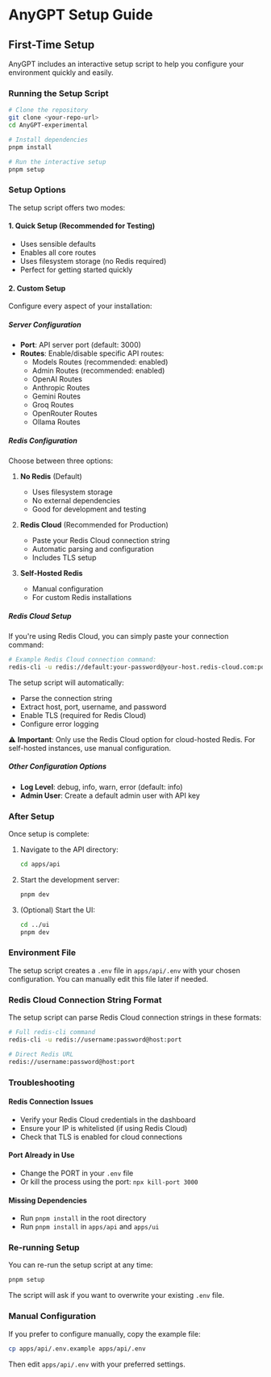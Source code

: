 # AnyGPT Setup Guide

## First-Time Setup

AnyGPT includes an interactive setup script to help you configure your environment quickly and easily.

### Running the Setup Script

```bash
# Clone the repository
git clone <your-repo-url>
cd AnyGPT-experimental

# Install dependencies
pnpm install

# Run the interactive setup
pnpm setup
```

### Setup Options

The setup script offers two modes:

#### 1. Quick Setup (Recommended for Testing)
- Uses sensible defaults
- Enables all core routes
- Uses filesystem storage (no Redis required)
- Perfect for getting started quickly

#### 2. Custom Setup
Configure every aspect of your installation:

##### Server Configuration
- **Port**: API server port (default: 3000)
- **Routes**: Enable/disable specific API routes:
  - Models Routes (recommended: enabled)
  - Admin Routes (recommended: enabled)  
  - OpenAI Routes
  - Anthropic Routes
  - Gemini Routes
  - Groq Routes
  - OpenRouter Routes
  - Ollama Routes

##### Redis Configuration
Choose between three options:

1. **No Redis** (Default)
   - Uses filesystem storage
   - No external dependencies
   - Good for development and testing

2. **Redis Cloud** (Recommended for Production)
   - Paste your Redis Cloud connection string
   - Automatic parsing and configuration
   - Includes TLS setup

3. **Self-Hosted Redis**
   - Manual configuration
   - For custom Redis installations

##### Redis Cloud Setup

If you're using Redis Cloud, you can simply paste your connection command:

```bash
# Example Redis Cloud connection command:
redis-cli -u redis://default:your-password@your-host.redis-cloud.com:port
```

The setup script will automatically:
- Parse the connection string
- Extract host, port, username, and password
- Enable TLS (required for Redis Cloud)
- Configure error logging

⚠️ **Important**: Only use the Redis Cloud option for cloud-hosted Redis. For self-hosted instances, use manual configuration.

##### Other Configuration Options
- **Log Level**: debug, info, warn, error (default: info)
- **Admin User**: Create a default admin user with API key

### After Setup

Once setup is complete:

1. Navigate to the API directory:
   ```bash
   cd apps/api
   ```

2. Start the development server:
   ```bash
   pnpm dev
   ```

3. (Optional) Start the UI:
   ```bash
   cd ../ui
   pnpm dev
   ```

### Environment File

The setup script creates a `.env` file in `apps/api/.env` with your chosen configuration. You can manually edit this file later if needed.

### Redis Cloud Connection String Format

The setup script can parse Redis Cloud connection strings in these formats:

```bash
# Full redis-cli command
redis-cli -u redis://username:password@host:port

# Direct Redis URL
redis://username:password@host:port
```

### Troubleshooting

#### Redis Connection Issues
- Verify your Redis Cloud credentials in the dashboard
- Ensure your IP is whitelisted (if using Redis Cloud)
- Check that TLS is enabled for cloud connections

#### Port Already in Use
- Change the PORT in your `.env` file
- Or kill the process using the port: `npx kill-port 3000`

#### Missing Dependencies
- Run `pnpm install` in the root directory
- Run `pnpm install` in `apps/api` and `apps/ui`

### Re-running Setup

You can re-run the setup script at any time:

```bash
pnpm setup
```

The script will ask if you want to overwrite your existing `.env` file.

### Manual Configuration

If you prefer to configure manually, copy the example file:

```bash
cp apps/api/.env.example apps/api/.env
```

Then edit `apps/api/.env` with your preferred settings.
